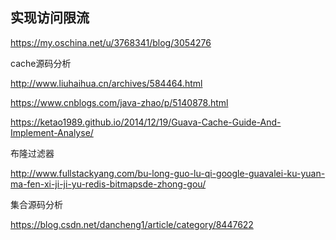 ## 实现访问限流

https://my.oschina.net/u/3768341/blog/3054276



cache源码分析

http://www.liuhaihua.cn/archives/584464.html

https://www.cnblogs.com/java-zhao/p/5140878.html

https://ketao1989.github.io/2014/12/19/Guava-Cache-Guide-And-Implement-Analyse/



布隆过滤器

http://www.fullstackyang.com/bu-long-guo-lu-qi-google-guavalei-ku-yuan-ma-fen-xi-ji-ji-yu-redis-bitmapsde-zhong-gou/





集合源码分析

https://blog.csdn.net/dancheng1/article/category/8447622





